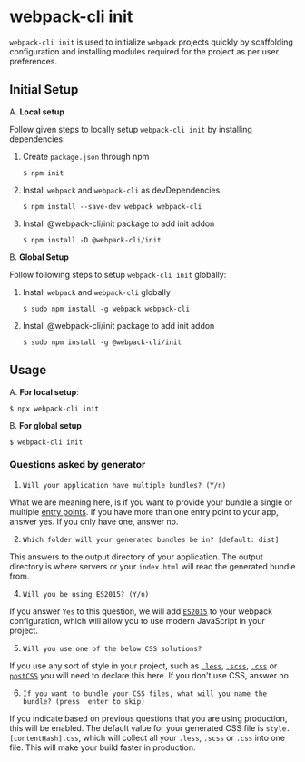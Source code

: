 # webpack-cli init

`webpack-cli init` is used to initialize `webpack` projects quickly by scaffolding configuration and installing modules required for the project as per user preferences.

## Initial Setup
A. **Local setup**

Follow given steps to locally setup `webpack-cli init` by installing dependencies:
1. Create `package.json` through npm

	```shell
	$ npm init
	```

2. Install `webpack` and `webpack-cli` as devDependencies

	```shell
    $ npm install --save-dev webpack webpack-cli
    ```

3. Install @webpack-cli/init package to add init addon

	```shell
    $ npm install -D @webpack-cli/init
    ```
	
B. **Global Setup**

Follow following steps to setup `webpack-cli init` globally:
1. Install `webpack` and `webpack-cli` globally
	```shell
	$ sudo npm install -g webpack webpack-cli
	```
	
2. Install @webpack-cli/init package to add init addon
	```shell
	$ sudo npm install -g @webpack-cli/init
	```
    
## Usage
A. **For local setup**:
```shell
$ npx webpack-cli init
```

B. **For global setup**
```shell
$ webpack-cli init
```

### Questions asked by generator

1. `Will your application have multiple bundles? (Y/n)`

What we are meaning here, is if you want to provide your bundle a single or multiple [entry points](https://webpack.js.org/configuration/entry-context/#entry). If you have more than one entry point to your app, answer yes. If you only have one, answer no.

2. `Which folder will your generated bundles be in? [default: dist]`

This answers to the output directory of your application. The output directory is where servers or your `index.html` will read the generated bundle from.

4. `Will you be using ES2015? (Y/n)`

If you answer `Yes` to this question, we will add [`ES2015`](https://babeljs.io/learn-es2015/) to your webpack configuration, which will allow you to use modern JavaScript in your project.

5. `Will you use one of the below CSS solutions?`

If you use any sort of style in your project, such as [`.less`](http://lesscss.org/), [`.scss`](http://sass-lang.com/),  [`.css`](https://developer.mozilla.org/en-US/docs/Web/CSS) or [`postCSS`](http://postcss.org/) you will need to declare this here. If you don't use CSS, answer no.

6. `If you want to bundle your CSS files, what will you name the bundle? (press 
enter to skip)`

If you indicate based on previous questions that you are using production, this will be enabled. The default value for your generated CSS file is `style.[contentHash].css`, which will collect all your `.less`, `.scss` or `.css` into one file. This will make your build faster in production.
